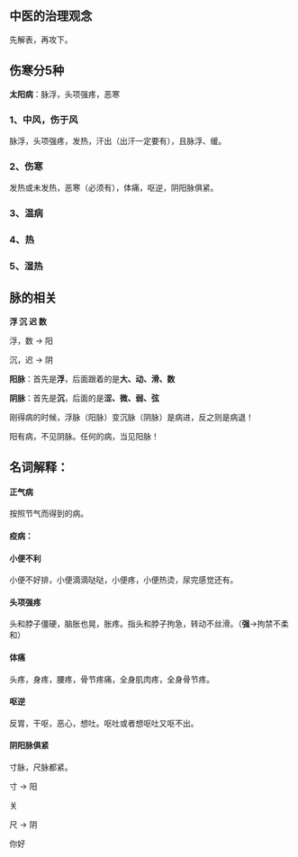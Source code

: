 ## 中医的治理观念

先解表，再攻下。



## 伤寒分5种

**太阳病**：脉浮，头项强疼，恶寒

### 1、中风，伤于风

脉浮，头项强疼，发热，汗出（出汗一定要有），且脉浮、缓。

### 2、伤寒

发热或未发热，恶寒（必须有），体痛，呕逆，阴阳脉俱紧。

### 3、温病

### 4、热

### 5、湿热



## 脉的相关

**浮	沉	迟	数**

浮，数 → 阳

沉，迟 → 阴

**阳脉**：首先是**浮**，后面跟着的是**大、动、滑、数**

**阴脉**：首先是**沉**，后面的是**涩、微、弱、弦**



刚得病的时候，浮脉（阳脉）变沉脉（阴脉）是病进，反之则是病退！



阳有病，不见阴脉。任何的病，当见阳脉！



## 名词解释：

#### **正气病**

按照节气而得到的病。

#### **疫病**：

#### **小便不利**

小便不好排，小便滴滴哒哒，小便疼，小便热烫，尿完感觉还有。

#### 头项强疼

头和脖子僵硬，脑胀也晃，胀疼。指头和脖子拘急，转动不丝滑。（**强**→拘禁不柔和）

#### **体痛**

头疼，身疼，腰疼，骨节疼痛，全身肌肉疼，全身骨节疼。

#### **呕逆**

反胃，干呕，恶心，想吐。呕吐或者想呕吐又呕不出。

#### 阴阳脉俱紧

寸脉，尺脉都紧。

寸	→	阳

关	

尺	→	阴

你好